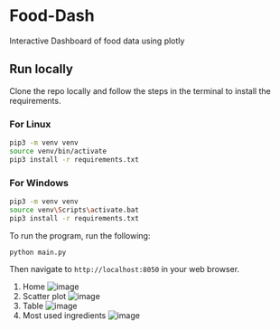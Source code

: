 # Food-Dash
Interactive Dashboard of food data using plotly

## Run locally

Clone the repo locally and follow the steps in the terminal to install the requirements.

### For Linux

```bash
pip3 -m venv venv
source venv/bin/activate
pip3 install -r requirements.txt
```

### For Windows

```bash
pip3 -m venv venv
source venv\Scripts\activate.bat
pip3 install -r requirements.txt
```

To run the program, run the following:

```bash
python main.py
```

Then navigate to `http://localhost:8050` in your web browser.

1. Home
![image](https://user-images.githubusercontent.com/52276876/207135331-b112c868-36b7-4219-bf50-1a1c1e69c4eb.png)
2. Scatter plot
![image](https://user-images.githubusercontent.com/52276876/207135566-d5468692-dd12-4a88-b355-4f95f597a92b.png)
3. Table
![image](https://user-images.githubusercontent.com/52276876/207135684-52c953b0-90fd-477a-a312-6c4204f6f6e7.png)
4. Most used ingredients
![image](https://user-images.githubusercontent.com/52276876/207135805-067c95eb-56bf-4846-aacc-24dddfb898a4.png)

